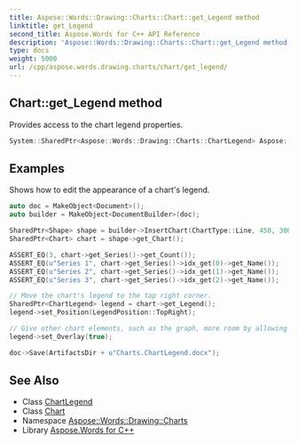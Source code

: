 ```yaml
---
title: Aspose::Words::Drawing::Charts::Chart::get_Legend method
linktitle: get_Legend
second_title: Aspose.Words for C++ API Reference
description: 'Aspose::Words::Drawing::Charts::Chart::get_Legend method. Provides access to the chart legend properties in C++.'
type: docs
weight: 5000
url: /cpp/aspose.words.drawing.charts/chart/get_legend/
---
```

## Chart::get_Legend method


Provides access to the chart legend properties.

```cpp
System::SharedPtr<Aspose::Words::Drawing::Charts::ChartLegend> Aspose::Words::Drawing::Charts::Chart::get_Legend()
```


## Examples



Shows how to edit the appearance of a chart's legend. 
```cpp
auto doc = MakeObject<Document>();
auto builder = MakeObject<DocumentBuilder>(doc);

SharedPtr<Shape> shape = builder->InsertChart(ChartType::Line, 450, 300);
SharedPtr<Chart> chart = shape->get_Chart();

ASSERT_EQ(3, chart->get_Series()->get_Count());
ASSERT_EQ(u"Series 1", chart->get_Series()->idx_get(0)->get_Name());
ASSERT_EQ(u"Series 2", chart->get_Series()->idx_get(1)->get_Name());
ASSERT_EQ(u"Series 3", chart->get_Series()->idx_get(2)->get_Name());

// Move the chart's legend to the top right corner.
SharedPtr<ChartLegend> legend = chart->get_Legend();
legend->set_Position(LegendPosition::TopRight);

// Give other chart elements, such as the graph, more room by allowing them to overlap the legend.
legend->set_Overlay(true);

doc->Save(ArtifactsDir + u"Charts.ChartLegend.docx");
```

## See Also

* Class [ChartLegend](../../chartlegend/)
* Class [Chart](../)
* Namespace [Aspose::Words::Drawing::Charts](../../)
* Library [Aspose.Words for C++](../../../)
